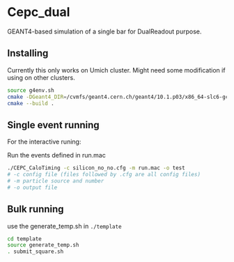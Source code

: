 
# Cepc_dual

GEANT4-based simulation of a single bar for DualReadout purpose.

## Installing

Currently this only works on Umich cluster. Might need some modification if using on other clusters. 
```bash
source g4env.sh
cmake -DGeant4_DIR=/cvmfs/geant4.cern.ch/geant4/10.1.p03/x86_64-slc6-gcc62-opt/lib64/Geant4-10.1.3
cmake --build .
```

## Single event running
For the interactive runing:

Run the events defined in run.mac
```bash
./CEPC_CaloTiming -c silicon_no_no.cfg -m run.mac -o test
# -c config file (files followed by .cfg are all config files)
# -m particle source and number
# -o output file
```

## Bulk running
use the generate_temp.sh in `./template`
```bash
cd template 
source generate_temp.sh
. submit_square.sh
```
